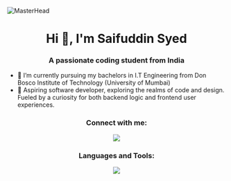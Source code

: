 ![MasterHead](https://user-images.githubusercontent.com/35267447/206916906-9bfb66d9-c419-44c2-908a-4885e610425f.gif)
<h1 align="center">Hi 👋, I'm Saifuddin Syed</h1>
<h3 align="center">A passionate coding student from India</h3>

- 🏫 I’m currently pursuing my bachelors in I.T Engineering from Don Bosco Institute of Technology (University of Mumbai)
- 👾 Aspiring software developer, exploring the realms of code and design. Fueled by a curiosity for both backend logic and frontend user experiences.

<h3 align="center">Connect with me:</h3>
<p align="center">
<a href="https://www.linkedin.com/in/saifuddin-syed-b86b4126a/">
    <img src="https://skillicons.dev/icons?i=linkedin" />
  </a>
</p>

<h3 align="center">Languages and Tools:</h3>
<p align="center">
  <a href="https://skillicons.dev">
    <img src="https://skillicons.dev/icons?i=c,java,mysql,git,py,qt,sqlite,html,css,js,mongodb,express,react" />
  </a>
</p>

